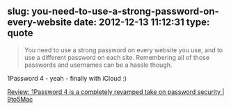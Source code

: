 slug: you-need-to-use-a-strong-password-on-every-website
date: 2012-12-13 11:12:31
type: quote
---

> You need to use a strong password on every website you use, and to use a different password on each site. Remembering all of those passwords and usernames can be a hassle though.

1Password 4 - yeah - finally with iCloud :)

 [Review: 1Password 4 is a completely revamped take on password security | 9to5Mac](http://9to5mac.com/2012/12/12/review-1password-4-is-a-completely-revamped-take-on-password-security/?utm_source=feedburner&utm_medium=feed&utm_campaign=Feed:%209To5Mac-MacAllDay%20(9%20to%205%20Mac%20-%20Apple%20Intelligence))
